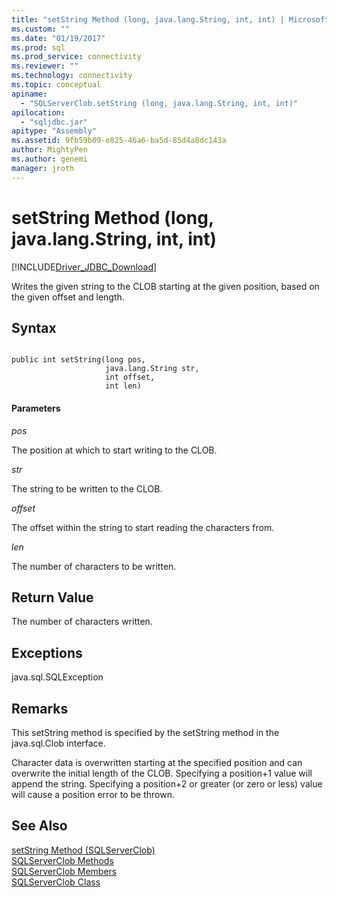 ```yaml
---
title: "setString Method (long, java.lang.String, int, int) | Microsoft Docs"
ms.custom: ""
ms.date: "01/19/2017"
ms.prod: sql
ms.prod_service: connectivity
ms.reviewer: ""
ms.technology: connectivity
ms.topic: conceptual
apiname: 
  - "SQLServerClob.setString (long, java.lang.String, int, int)"
apilocation: 
  - "sqljdbc.jar"
apitype: "Assembly"
ms.assetid: 9fb59b09-e825-46a6-ba5d-85d4a8dc143a
author: MightyPen
ms.author: genemi
manager: jroth
---
```

# setString Method (long, java.lang.String, int, int)
[!INCLUDE[Driver_JDBC_Download](../../../includes/driver_jdbc_download.md)]

  Writes the given string to the CLOB starting at the given position, based on the given offset and length.  
  
## Syntax  
  
```  
  
public int setString(long pos,  
                     java.lang.String str,  
                     int offset,  
                     int len)  
```  
  
#### Parameters  
 *pos*  
  
 The position at which to start writing to the CLOB.  
  
 *str*  
  
 The string to be written to the CLOB.  
  
 *offset*  
  
 The offset within the string to start reading the characters from.  
  
 *len*  
  
 The number of characters to be written.  
  
## Return Value  
 The number of characters written.  
  
## Exceptions  
 java.sql.SQLException  
  
## Remarks  
 This setString method is specified by the setString method in the java.sql.Clob interface.  
  
 Character data is overwritten starting at the specified position and can overwrite the initial length of the CLOB. Specifying a position+1 value will append the string. Specifying a position+2 or greater (or zero or less) value will cause a position error to be thrown.  
  
## See Also  
 [setString Method &#40;SQLServerClob&#41;](../../../connect/jdbc/reference/setstring-method-sqlserverclob.md)   
 [SQLServerClob Methods](../../../connect/jdbc/reference/sqlserverclob-methods.md)   
 [SQLServerClob Members](../../../connect/jdbc/reference/sqlserverclob-members.md)   
 [SQLServerClob Class](../../../connect/jdbc/reference/sqlserverclob-class.md)  
  
  
